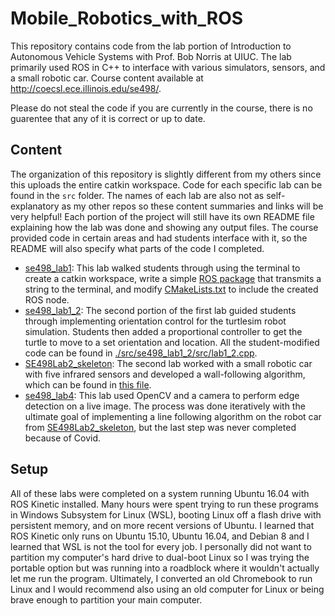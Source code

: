 # Mobile_Robotics_with_ROS
This repository contains code from the lab portion of Introduction to Autonomous Vehicle Systems with Prof. Bob Norris at UIUC. The lab primarily used ROS in C++ to interface with various simulators, sensors, and a small robotic car. Course content available at http://coecsl.ece.illinois.edu/se498/.  
  
Please do not steal the code if you are currently in the course, there is no guarentee that any of it is correct or up to date.  

## Content
The organization of this repository is slightly different from my others since this uploads the entire catkin workspace. Code for each specific lab can be found in the <code>src</code> folder. The names of each lab are also not as self-explanatory as my other repos so these content summaries and links will be very helpful! Each portion of the project will still have its own README file explaining how the lab was done and showing any output files. The course provided code in certain areas and had students interface with it, so the README will also specify what parts of the code I completed.  
* [se498_lab1](https://github.com/monk200/Mobile_Robotics_with_ROS/tree/main/src/se498_lab1): This lab walked students through using the terminal to create a catkin workspace, write a simple [ROS package](https://github.com/monk200/Mobile_Robotics_with_ROS/blob/main/src/se498_lab1/src/lab1.cpp) that transmits a string to the terminal, and modify [CMakeLists.txt](https://github.com/monk200/Mobile_Robotics_with_ROS/blob/main/src/se498_lab1/CMakeLists.txt) to include the created ROS node.
* [se498_lab1_2](https://github.com/monk200/Mobile_Robotics_with_ROS/tree/main/src/se498_lab1_2): The second portion of the first lab guided students through implementing orientation control for the turtlesim robot simulation. Students then added a proportional controller to get the turtle to move to a set orientation and location. All the student-modified code can be found in [./src/se498_lab1_2/src/lab1_2.cpp](https://github.com/monk200/Mobile_Robotics_with_ROS/blob/main/src/se498_lab1_2/src/lab1_2.cpp).
* [SE498Lab2_skeleton](https://github.com/monk200/Mobile_Robotics_with_ROS/tree/main/src/SE498Lab2_skeleton): The second lab worked with a small robotic car with five infrared sensors and developed a wall-following algorithm, which can be found in [this file](https://github.com/monk200/Mobile_Robotics_with_ROS/blob/main/src/SE498Lab2_skeleton/src/wallfollow.cpp).
* [se498_lab4](https://github.com/monk200/Mobile_Robotics_with_ROS/tree/main/src/se498_lab4): This lab used OpenCV and a camera to perform edge detection on a live image. The process was done iteratively with the ultimate goal of implementing a line following algorithm on the robot car from [SE498Lab2_skeleton](https://github.com/monk200/Mobile_Robotics_with_ROS/tree/main/src/SE498Lab2_skeleton), but the last step was never completed because of Covid.  

## Setup
All of these labs were completed on a system running Ubuntu 16.04 with ROS Kinetic installed. Many hours were spent trying to run these programs in Windows Subsystem for Linux (WSL), booting Linux off a flash drive with persistent memory, and on more recent versions of Ubuntu. I learned that ROS Kinetic only runs on Ubuntu 15.10, Ubuntu 16.04, and Debian 8 and I learned that WSL is not the tool for every job. I personally did not want to partition my computer's hard drive to dual-boot Linux so I was trying the portable option but was running into a roadblock where it wouldn't actually let me run the program. Ultimately, I converted an old Chromebook to run Linux and I would recommend also using an old computer for Linux or being brave enough to partition your main computer.
